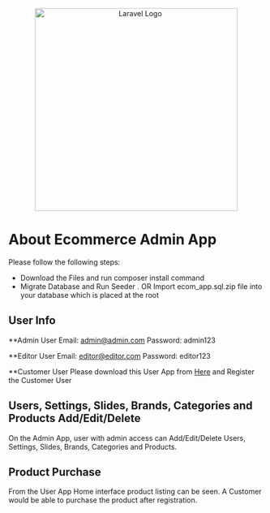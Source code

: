 <p align="center"><a href="https://laravel.com" target="_blank"><img src="https://raw.githubusercontent.com/laravel/art/master/logo-lockup/5%20SVG/2%20CMYK/1%20Full%20Color/laravel-logolockup-cmyk-red.svg" width="400" alt="Laravel Logo"></a></p>


# About Ecommerce Admin App

Please follow the following steps:

- Download the Files and run composer install command
- Migrate Database and Run Seeder . OR Import ecom_app.sql.zip file into your database which is placed at the root

## User Info

**Admin User
Email: [admin@admin.com](mailto:admin@admin.com)
Password: admin123

**Editor User
Email: [editor@editor.com](mailto:editor@editor.com)
Password: editor123

**Customer User
Please download this User App from [Here](https://github.com/dhrubobd/ecom-user-app) and Register the Customer User

## Users, Settings, Slides, Brands, Categories and Products Add/Edit/Delete

On the Admin App, user with admin access can Add/Edit/Delete Users, Settings, Slides, Brands, Categories and Products. 

## Product Purchase

From the User App Home interface product listing can be seen. A Customer would be able to purchase the product after registration.  